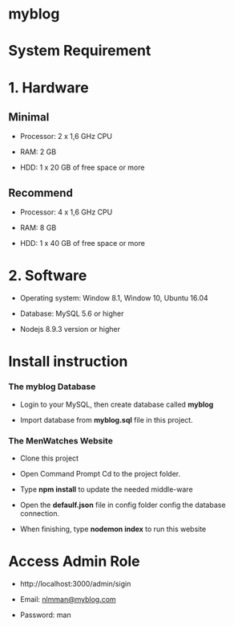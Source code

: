 # myblog


# System Requirement

# 1. Hardware

## Minimal

* Processor: 2 x 1,6 GHz CPU

* RAM: 2 GB

* HDD: 1 x 20 GB of free space or more

## Recommend
* Processor: 4 x 1,6 GHz CPU

* RAM: 8 GB

* HDD: 1 x 40 GB of free space or more

# 2. Software

* Operating system: Window 8.1, Window 10, Ubuntu 16.04

* Database: MySQL 5.6 or higher

* Nodejs 8.9.3 version or higher

# Install instruction
### The myblog Database

* Login to your MySQL, then create database called **myblog**

* Import database from **myblog.sql** file in this project.

### The MenWatches Website

* Clone this project

* Open Command Prompt Cd to the project folder.

* Type **npm install** to update the needed middle-ware

* Open the **defaulf.json** file in config folder config the database connection.

* When finishing, type **nodemon index** to run this website

# Access Admin Role

* http://localhost:3000/admin/sigin

* Email: nlmman@myblog.com

* Password: man
